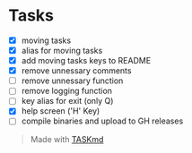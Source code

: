 <!-- this file was generated with TASKmd 
git repository : https://github.com/democraz20/taskmd
! DO NOT EDIT THIS FILE MANUALLY !
-->

# Tasks 

 - [x] moving tasks 
 - [x] alias for moving tasks
 - [x] add moving tasks keys to README
 - [x] remove unnessary comments
 - [ ] remove unnessary function
 - [ ] remove logging function
 - [ ] key alias for exit (only Q)
 - [x] help screen ('H' Key)
 - [ ] compile binaries and upload to GH releases

> Made with [TASKmd](https://github.com/democraz20/taskmd)